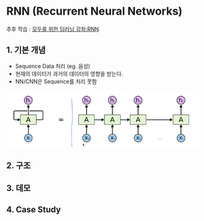 # RNN (Recurrent Neural Networks)

추후 학습 : [모두를 위한 딥러닝 강좌:RNN](https://youtu.be/-SHPG_KMUkQ?list=PLlMkM4tgfjnLSOjrEJN31gZATbcj_MpUm0)

## 1. 기본 개념 
* Sequence Data 처리 (eg. 음성)
* 현재의 데이터가 과거의 데이터의 영향을 받는다. 
* NN/CNN은 Sequence를 처리 못함

![](/assets/rnn1.PNG)

## 2. 구조 


## 3. 데모 

## 4. Case Study 